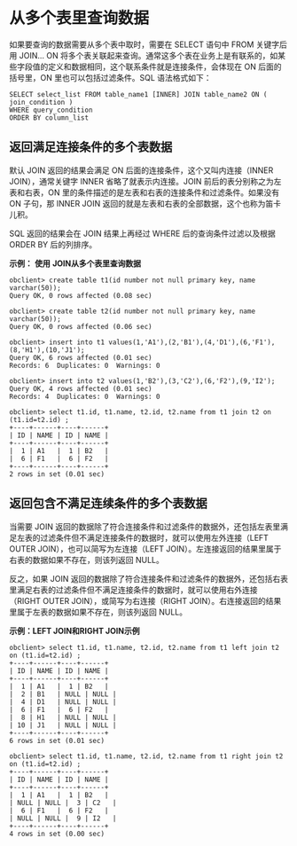 从多个表里查询数据 
==============================



如果要查询的数据需要从多个表中取时，需要在 SELECT 语句中 FROM 关键字后用 JOIN... ON 将多个表关联起来查询。通常这多个表在业务上是有联系的，如某些字段值的定义和数据相同，这个联系条件就是连接条件，会体现在 ON 后面的括号里，ON 里也可以包括过滤条件。SQL 语法格式如下：

    SELECT select_list FROM table_name1 [INNER] JOIN table_name2 ON ( join_condition )
    WHERE query_condition 
    ORDER BY column_list 





返回满足连接条件的多个表数据 
-----------------------

默认 JOIN 返回的结果会满足 ON 后面的连接条件，这个又叫内连接（INNER JOIN），通常关键字 INNER 省略了就表示内连接。JOIN 前后的表分别称之为左表和右表，ON 里的条件描述的是左表和右表的连接条件和过滤条件。如果没有ON 子句，那 INNER JOIN 返回的就是左表和右表的全部数据，这个也称为笛卡儿积。

SQL 返回的结果会在 JOIN 结果上再经过 WHERE 后的查询条件过滤以及根据 ORDER BY 后的列排序。

**示例：** **使用** **JOIN从多个表里查询数据** 

    obclient> create table t1(id number not null primary key, name varchar(50));
    Query OK, 0 rows affected (0.08 sec)
    
    obclient> create table t2(id number not null primary key, name varchar(50));
    Query OK, 0 rows affected (0.06 sec)
    
    obclient> insert into t1 values(1,'A1'),(2,'B1'),(4,'D1'),(6,'F1'),(8,'H1'),(10,'J1');
    Query OK, 6 rows affected (0.01 sec)
    Records: 6  Duplicates: 0  Warnings: 0
    
    obclient> insert into t2 values(1,'B2'),(3,'C2'),(6,'F2'),(9,'I2');
    Query OK, 4 rows affected (0.01 sec)
    Records: 4  Duplicates: 0  Warnings: 0
    
    obclient> select t1.id, t1.name, t2.id, t2.name from t1 join t2 on (t1.id=t2.id) ;
    +----+------+----+------+
    | ID | NAME | ID | NAME |
    +----+------+----+------+
    |  1 | A1   |  1 | B2   |
    |  6 | F1   |  6 | F2   |
    +----+------+----+------+
    2 rows in set (0.01 sec)





返回包含不满足连续条件的多个表数据 
--------------------------

当需要 JOIN 返回的数据除了符合连接条件和过滤条件的数据外，还包括左表里满足左表的过滤条件但不满足连接条件的数据时，就可以使用左外连接（LEFT OUTER JOIN），也可以简写为左连接（LEFT JOIN）。左连接返回的结果里属于右表的数据如果不存在，则该列返回 NULL。

反之，如果 JOIN 返回的数据除了符合连接条件和过滤条件的数据外，还包括右表里满足右表的过滤条件但不满足连接条件的数据时，就可以使用右外连接（RIGHT OUTER JOIN），或简写为右连接（RIGHT JOIN）。右连接返回的结果里属于左表的数据如果不存在，则该列返回 NULL。

**示例：LEFT JOIN和RIGHT JOIN示例** 

    obclient> select t1.id, t1.name, t2.id, t2.name from t1 left join t2 on (t1.id=t2.id) ;
    +----+------+----+------+
    | ID | NAME | ID | NAME |
    +----+------+----+------+
    |  1 | A1   |  1 | B2   |
    |  2 | B1   | NULL | NULL |
    |  4 | D1   | NULL | NULL |
    |  6 | F1   |  6 | F2   |
    |  8 | H1   | NULL | NULL |
    | 10 | J1   | NULL | NULL |
    +----+------+----+------+
    6 rows in set (0.01 sec)
    
    obclient> select t1.id, t1.name, t2.id, t2.name from t1 right join t2 on (t1.id=t2.id) ;
    +----+------+----+------+
    | ID | NAME | ID | NAME |
    +----+------+----+------+
    |  1 | A1   |  1 | B2   |
    | NULL | NULL |  3 | C2   |
    |  6 | F1   |  6 | F2   |
    | NULL | NULL |  9 | I2   |
    +----+------+----+------+
    4 rows in set (0.00 sec)




